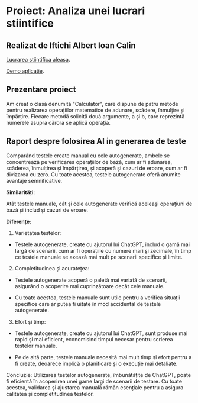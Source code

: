 # Proiect: Analiza unei lucrari stiintifice

## Realizat de Iftichi Albert Ioan Calin

[Lucrarea stiintifica aleasa](https://www.vfast.org/journals/index.php/VTCS/article/view/1494/1228).

[Demo aplicatie](https://youtu.be/wY9Qe18pTfo).

## Prezentare proiect

Am creat o clasă denumită "Calculator", care dispune de patru metode pentru realizarea operațiilor matematice de adunare, scădere, înmulțire și împărțire. Fiecare metodă solicită două argumente, a și b, care reprezintă numerele asupra cărora se aplică operația.

## Raport despre folosirea AI in generarea de teste 

Comparând testele create manual cu cele autogenerate, ambele se concentrează pe verificarea operațiilor de bază, cum ar fi adunarea, scăderea, înmulțirea și împărțirea, și acoperă și cazuri de eroare, cum ar fi divizarea cu zero. Cu toate acestea, testele autogenerate oferă anumite avantaje semnificative. 

**Similarități:** 

Atât testele manuale, cât și cele autogenerate verifică aceleași operațiuni de bază și includ și cazuri de eroare. 

**Diferențe:**

1. Varietatea testelor: 

* Testele autogenerate, create cu ajutorul lui ChatGPT, includ o gamă mai largă de scenarii, cum ar fi operațiile cu numere mari și zecimale, în timp ce testele manuale se axează mai mult pe scenarii specifice și limite. 

2. Completitudinea și acuratețea: 

* Testele autogenerate acoperă o paletă mai variată de scenarii, asigurând o acoperire mai cuprinzătoare decât cele manuale. 

* Cu toate acestea, testele manuale sunt utile pentru a verifica situații specifice care ar putea fi uitate în mod accidental de testele autogenerate. 

3. Efort și timp: 

* Testele autogenerate, create cu ajutorul lui ChatGPT, sunt produse mai rapid și mai eficient, economisind timpul necesar pentru scrierea testelor manuale. 

* Pe de altă parte, testele manuale necesită mai mult timp și efort pentru a fi create, deoarece implică o planificare și o execuție mai detaliate. 

Concluzie: Utilizarea testelor autogenerate, îmbunătățite de ChatGPT, poate fi eficientă în acoperirea unei game largi de scenarii de testare. Cu toate acestea, validarea și ajustarea manuală rămân esențiale pentru a asigura calitatea și completitudinea testelor. 
